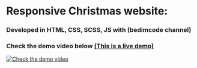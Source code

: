 # Responsive Christmas website:

### Developed in HTML, CSS, SCSS, JS with (bedimcode channel)

### Check the demo video below [(This is a live demo)](https://ahmedelgaidi.github.io/responsive-christmas-website-part-2/)
[![Check the demo video](
https://res.cloudinary.com/dvmkzbrcs/image/upload/v1645996356/github%20photos%20and%20logos/christmas2.png)](https://clipchamp.com/watch/GKtL5K9AZsr)



